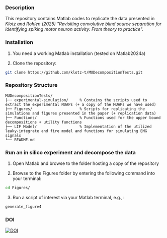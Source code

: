 ### Description
This repository contains Matlab codes to replicate the data presented in *Klotz and Rohlen (2025) "Revisiting convolutive blind source separation for identifying spiking motor neuron activity: From theory to practice".* 


### Installation
1. You need a working Matlab installation (tested on Matlab2024a)

2. Clone the repository:
```bash
git clone https://github.com/klotz-t/MUDecompositionTests.git
```

### Repository Structure
```
MUDecompositionTests/
├── experimental-simulation/     % Contains the scripts used to extract the experimental MUAPs (+ a copy of the MUAPs we have used)
├── Figures/                     % Scripts for replicating the simulations and figures presented in the paper (+ replication data)
├── Functions/                   % Functions used for the upper bound decompositions + utility functions
├── LIF Model/                   % Implementation of the utilized leaky-integrate and fire model and functions for simulating EMG signals
└── README.md
```

### Run an in silico experiment and decompose the data
1. Open Matlab and browse to the folder hosting a copy of the repository

2. Browse to the Figures folder by entering the following command into your terminal:
```bash
cd Figures/
```
3. Run a script of interest via your Matlab terminal, e.g.,:
```bash
generate_figure4
```

### DOI
[![DOI](https://zenodo.org/badge/DOI/10.5281/zenodo.14824963.svg)](https://doi.org/10.5281/zenodo.14824963)


